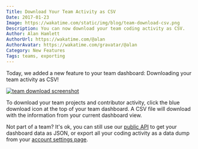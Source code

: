 ```yaml
---
Title: Download Your Team Activity as CSV
Date: 2017-01-23
Image: https://wakatime.com/static/img/blog/team-download-csv.png
Description: You can now download your team coding activity as CSV.
Author: Alan Hamlett
AuthorUrl: https://wakatime.com/@alan
AuthorAvatar: https://wakatime.com/gravatar/@alan
Category: New Features
Tags: teams, exporting
---
```


Today, we added a new feature to your team dashboard: Downloading your team activity as CSV!

<a href="https://wakatime.com/teams"><img src="https://wakatime.com/static/img/blog/team-download-csv.png" class="img-thumbnail" alt="team download screenshot" /></a>

To download your team projects and contributor activity, click the blue download icon at the top of your team dashboard.
A CSV file will download with the information from your current dashboard view.

Not part of a team? It's ok, you can still use our [public API][api] to get your dashboard data as JSON, or export all your coding activity as a data dump from your [account settings page][settings].

[api]: https://wakatime.com/api
[settings]: https://wakatime.com/settings/account

